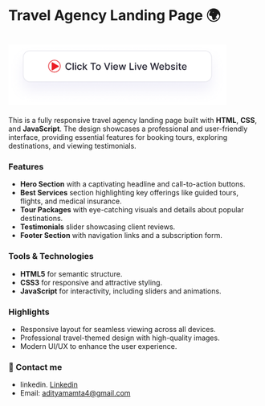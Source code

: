 # Travel Agency Landing Page 🌍

## <a href="https://adityamamta.github.io/travel-one-page-website/"><img src="img/readme-btn.png" alt="Click to view live website" height="120"></a>

This is a fully responsive travel agency landing page built with **HTML**, **CSS**, and **JavaScript**. The design showcases a professional and user-friendly interface, providing essential features for booking tours, exploring destinations, and viewing testimonials.

### Features
- **Hero Section** with a captivating headline and call-to-action buttons.
- **Best Services** section highlighting key offerings like guided tours, flights, and medical insurance.
- **Tour Packages** with eye-catching visuals and details about popular destinations.
- **Testimonials** slider showcasing client reviews.
- **Footer Section** with navigation links and a subscription form.

### Tools & Technologies
- **HTML5** for semantic structure.
- **CSS3** for responsive and attractive styling.
- **JavaScript** for interactivity, including sliders and animations.

### Highlights
- Responsive layout for seamless viewing across all devices.
- Professional travel-themed design with high-quality images.
- Modern UI/UX to enhance the user experience.


### 💼 Contact me 
- linkedin. [Linkedin](https://www.linkedin.com/in/adityamamta/)
- Email: adityamamta4@gmail.com

<!-- ![preview img](image/card-hover-effect-mockup.png) -->
